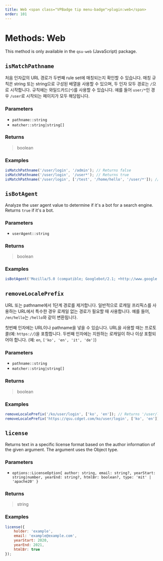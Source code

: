 ```yaml
---
title: Web <span class="VPBadge tip menu-badge">plugin:web</span>
order: 101
---
```


# Methods: Web <Badge type="tip" text="Plugin:qsu-web" />

This method is only available in the `qsu-web` (JavaScript) package.

## `isMatchPathname`

처음 인자값의 URL 경로가 두번째 rule set에 매칭되는지 확인할 수 있습니다. 매칭 규칙은 string 또는 string으로 구성된 배열을 사용할 수 있으며, 두 인자 모두 경로는 `/`으로 시작합니다. 규칙에는 와일드카드(`*`)를 사용할 수 있습니다. 예를 들어 `user/*`인 경우 `/user`로 시작되는 페이지가 모두 해당됩니다.

### Parameters

- `pathname::string`
- `matcher::string|string[]`

### Returns

> boolean

### Examples

```javascript
isMatchPathname('/user/login', '/admin'); // Returns false
isMatchPathname('/user/login', '/user*'); // Returns true
isMatchPathname('/user/login', ['/test', '/home/hello', '/user/*']); // Returns true
```

## `isBotAgent`

Analyze the user agent value to determine if it's a bot for a search engine. Returns `true` if it's a bot.

### Parameters

- `userAgent::string`

### Returns

> boolean

### Examples

```javascript
isBotAgent('Mozilla/5.0 (compatible; Googlebot/2.1; +http://www.google.com/bot.html)'); // Returns true
```

## `removeLocalePrefix`

URL 또는 pathname에서 1단계 경로를 제거합니다. 일반적으로 로캐일 프리픽스를 사용하는 URL에서 특수한 경우 로캐일 없는 경로가 필요할 때 사용합니다. 예를 들어, `/en/hello`는 `/hello`와 같이 변환됩니다.

첫번째 인자에는 URL이나 pathname을 넣을 수 있습니다. URL을 사용할 때는 프로토콜(예: `https://`)을 포함합니다. 두번째 인자에는 지원하는 로캐일이 하나 이상 포함되어야 합니다. (예: `en`, `['ko', 'en', 'it', 'de']`)

### Parameters

- `pathname::string`
- `matcher::string|string[]`

### Returns

> boolean

### Examples

```javascript
removeLocalePrefix('/ko/user/login', ['ko', 'en']); // Returns '/user/login'
removeLocalePrefix('https://qsu.cdget.com/ko/user/login', ['ko', 'en']); // Returns 'https://qsu.cdget.com/user/login'
```

## `license`

Returns text in a specific license format based on the author information of the given argument. The argument uses the Object type.

### Parameters

- `options::LicenseOption{ author: string, email: string?, yearStart: string|number, yearEnd: string?, htmlBr: boolean?, type: 'mit' | 'apache20' }`

### Returns

> string

### Examples

```javascript
license({
	holder: 'example',
	email: 'example@example.com',
	yearStart: 2020,
	yearEnd: 2021,
	htmlBr: true
});
```
